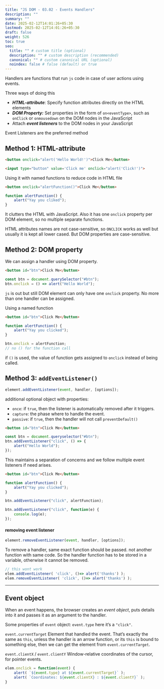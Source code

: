 ```yaml
---
title: "JS DOM - 03.02 - Events Handlers"
description: ""
summary: ""
date: 2025-02-12T14:01:26+05:30
lastmod: 2025-02-12T14:01:26+05:30
draft: false
weight: 526
toc: true
seo:
  title: "" # custom title (optional)
  description: "" # custom description (recommended)
  canonical: "" # custom canonical URL (optional)
  noindex: false # false (default) or true
---
```



Handlers are functions that run `js` code in case of user actions using events.

Three ways of doing this
* ***HTML-attribute***: Specify function attributes directly on the HTML elements
* ***DOM Property:*** Set properties in the form of `on<eventType>`, such as `onClick` or `onmousedown` on the DOM nodes in the JavaScript
* Attach ***event listeners*** to the DOM nodes in your JavaScript

Event Listeners are the preferred method


## Method 1: HTML-attribute

```html
<button onclick="alert('Hello World!')">Click Me</button>

<input type="button" value='Click me' onclick="alert('Click!')">
```

Using it with named functions to reduce code in HTML file
```html
<button onclick="alertFunction()">Click Me</button>
```
```js
function alertFunction() {
	alert("Yay you cliked");
}
```

It clutters the HTML with JavaScript. Also it has one `onclick` property per DOM element, so no multiple separate functions.

HTML attributes names are not case-sensitive, so `ONCLICK` works as well but usually it is kept all lower cased.
But DOM properties are case-sensitive.


## Method 2: DOM property

We can assign a handler using DOM property.
```html
<button id="btn">Click Me</button>
```
```js
const btn = document.querySelector("#btn");
btn.onclick = () => alert("Hello World");
```
`js` is out but still DOM element can only have one `onclick` property. No more than one handler can be assigned.

Using a named function
```html
<button id="btn">Click Me</button>
```
```js
function alertFunction() {
	alert("Yay you clicked");
}

btn.onclick = alertFunction;
// no () for the function call
```
if `()` is used, the value of function gets assigned to `onclick` instead of being called.


## Method 3: `addEventListener()`

```js
element.addEventListener(event, handler, [options]);
```

additional optional object with properties:
- `once`: if `true`, then the listener is automatically removed after it triggers.
- `capture`: the phase where to handle the event.
- `passive`: if `true`, then the handler will not call `preventDefault()`

```html
<button id="btn">Click Me</button>
```
```js
const btn = document.queryselector("#btn");
btn.addEventListener("click", () => {
	alert("Hello World");
});
```
This maintains a separation of concerns and we follow multiple event listeners if need arises.

```html
<button id="btn">Click Me</button>
```
```js
function alertFunction() {
	alert("Yay you clicked");
}

btn.addEventListener("click", alertFunction);

btn.addEventListener("click", function(e) {
	console.log(e);
});
```

#### removing event listener
```js
element.removeEventListener(event, handler, [options]);
```
To remove a handler, same exact function should be passed. not another function with same code.
So the handler function has to be stored in a variable, otherwise it cannot be removed.
```js
// this wont work
elem.addEventListener( 'click', ()=> alert('thanks') );
elem.removeEventListener( 'click', ()=> alert('thanks') );
```


_________________


## Event object

When an event happens, the browser creates an _event object_, puts details into it and passes it as an argument to the handler.

Some properties of `event` object:
`event.type` here it’s a `"click"`.

`event.currentTarget`
Element that handled the event. That’s exactly the same as `this`, unless the handler is an arrow function, or its `this` is bound to something else, then we can get the element from `event.currentTarget`.

`event.clientX` / `event.clientY`
Window-relative coordinates of the cursor, for pointer events.

```js
elem.onclick = function(event) {
	alert( `${event.type} at ${event.currentTarget}` );
	alert( `Coordinates: ${event.clientX} : ${event.clientY}` );
}
```
